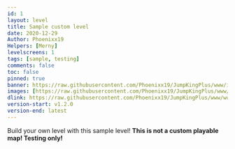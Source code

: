 ```yaml
---
id: 1
layout: level
title: Sample custom level
date: 2020-12-29
Author: Phoenixx19
Helpers: [Merny]
levelscreens: 1
tags: [sample, testing]
comments: false
toc: false
pinned: true
banner: https://raw.githubusercontent.com/Phoenixx19/JumpKingPlus/www/images/1_banner.png
images: [https://raw.githubusercontent.com/Phoenixx19/JumpKingPlus/www/images/1_banner.png, https://pbs.twimg.com/media/EreQjhKXIAI6wv6?format=jpg]
dlink: https://raw.githubusercontent.com/Phoenixx19/JumpKingPlus/www/workshop/files/SampleCustomLevel.zip
version-start: v1.2.0
version-end: latest
---
```


Build your own level with this sample level! __This is not a custom playable map! Testing only!__